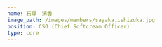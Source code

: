 ```yaml
---
name: 石塚　清香
image_path: /images/members/sayaka.ishizuka.jpg
position: CSO (Chief Softcream Officer)
type: core
---
```

